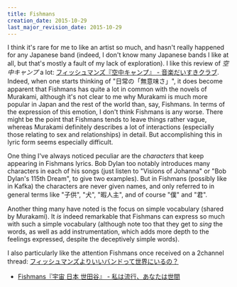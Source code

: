 ```yaml
---
title: Fishmans
creation_date: 2015-10-29
last_major_revision_date: 2015-10-29
---
```


I think it's rare for me to like an artist so much, and hasn't really happened for any Japanese band (indeed, I don't know many Japanese bands I like at all, but that's mostly a fault of my lack of exploration).
I like this review of *空中キャンプ* a lot: [フィッシュマンズ『空中キャンプ』 - 音楽だいすきクラブ](http://ongakudaisukiclub.hateblo.jp/entry/2014/04/13/183000).
Indeed, when one starts thinking of "日常の「無意味さ」", it does become apparent that Fishmans has quite a lot in common with the novels of Murakami, although it's not clear to me why Murakami is much more popular in Japan and the rest of the world than, say, Fishmans.
In terms of the expression of this emotion, I don't think Fishmans is any worse.
There might be the point that Fishmans tends to leave things rather vague, whereas Murakami definitely describes a lot of interactions (especially those relating to sex and relationships) in detail.
But accomplishing this in lyric form seems especially difficult.

One thing I've always noticed peculiar are the *characters* that keep appearing in Fishmans lyrics.
Bob Dylan too notably introduces many characters in each of his songs (just listen to "Visions of Johanna" or "Bob Dylan's 115th Dream", to give two examples).
But in Fishmans (possibly like in Kafka) the characters are never given names, and only referred to in general terms like "子供", "犬", "暇人主", and of course "僕" and "君".

Another thing many have noted is the focus on simple vocabulary (shared by Murakami).
It *is* indeed remarkable that Fishmans can express so much with such a simple vocabulary (although note too that they get to *sing* the words, as well as add instrumentation, which adds more depth to the feelings expressed, despite the deceptively simple words).

I also particularly like the attention Fishmans once received on a 2channel thread: [フィッシュマンズよりいいバンドって世界にいるの？](http://awabi.2ch.net/test/read.cgi/mesaloon/1151510576/)

- [Fishmans『宇宙 日本 世田谷』 - 私は流行、あなたは世間](http://popscene.hatenablog.com/entry/2015/06/23/174329)
